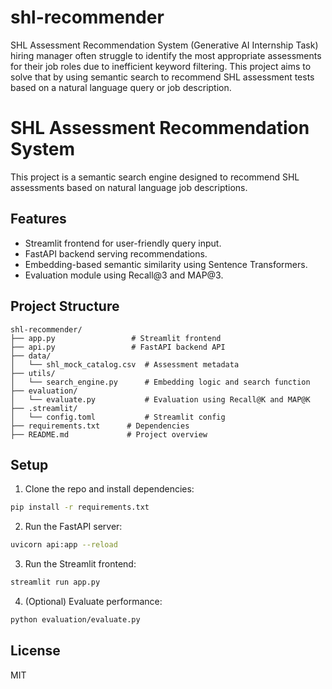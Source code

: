 # shl-recommender
SHL Assessment Recommendation System (Generative AI Internship Task) hiring manager  often struggle to identify the most appropriate assessments for their job roles due to inefficient keyword filtering. This project aims to solve that by using semantic search to recommend SHL assessment tests based on a natural language query or job description.
# SHL Assessment Recommendation System

This project is a semantic search engine designed to recommend SHL assessments based on natural language job descriptions.

## Features
- Streamlit frontend for user-friendly query input.
- FastAPI backend serving recommendations.
- Embedding-based semantic similarity using Sentence Transformers.
- Evaluation module using Recall@3 and MAP@3.

## Project Structure
```
shl-recommender/
├── app.py                 # Streamlit frontend
├── api.py                 # FastAPI backend API
├── data/
│   └── shl_mock_catalog.csv  # Assessment metadata
├── utils/
│   └── search_engine.py      # Embedding logic and search function
├── evaluation/
│   └── evaluate.py           # Evaluation using Recall@K and MAP@K
├── .streamlit/
│   └── config.toml           # Streamlit config
├── requirements.txt      # Dependencies
├── README.md             # Project overview
```

## Setup
1. Clone the repo and install dependencies:
```bash
pip install -r requirements.txt
```

2. Run the FastAPI server:
```bash
uvicorn api:app --reload
```

3. Run the Streamlit frontend:
```bash
streamlit run app.py
```

4. (Optional) Evaluate performance:
```bash
python evaluation/evaluate.py
```

## License
MIT
